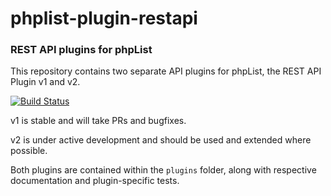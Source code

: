 # phplist-plugin-restapi
### REST API plugins for phpList

This repository contains two separate API plugins for phpList, the REST API Plugin v1 and v2. 

[![Build Status](https://travis-ci.org/phpList/phplist-plugin-restapi.svg?branch=master)](https://travis-ci.org/phpList/phplist-plugin-restapi)

v1 is stable and will take PRs and bugfixes. 

v2 is under active development and should be used and extended where possible.

Both plugins are contained within the `plugins` folder, along with respective documentation and plugin-specific tests.
